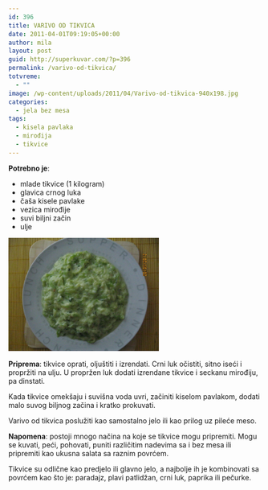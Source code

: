 ```yaml
---
id: 396
title: VARIVO OD TIKVICA
date: 2011-04-01T09:19:05+00:00
author: mila
layout: post
guid: http://superkuvar.com/?p=396
permalink: /varivo-od-tikvica/
totvreme:
  - ""
image: /wp-content/uploads/2011/04/Varivo-od-tikvica-940x198.jpg
categories:
  - jela bez mesa
tags:
  - kisela pavlaka
  - mirođija
  - tikvice
---
```

**Potrebno je**:

  * mlade tikvice (1 kilogram)
  * glavica crnog luka
  * čaša kisele pavlake
  * vezica mirođije
  * suvi biljni začin
  * ulje

<img class="alignnone size-medium wp-image-3249" title="Varivo od tikvica" src="/wp-content/uploads/2011/04/Varivo-od-tikvica-1024x768.jpg" alt="" width="300" height="225" /> 

**Priprema**: tikvice oprati, oljuštiti i izrendati. Crni luk očistiti, sitno iseći i propržiti na ulju. U propržen luk dodati izrendane tikvice i seckanu mirođiju, pa dinstati.

Kada tikvice omekšaju i suvišna voda uvri, začiniti kiselom pavlakom, dodati malo suvog biljnog začina i kratko prokuvati.

Varivo od tikvica poslužiti kao samostalno jelo ili kao prilog uz pileće meso.

**Napomena**:   postoji mnogo načina na koje se tikvice mogu pripremiti. Mogu se kuvati, peći, pohovati, puniti različitim nadevima sa i bez mesa ili pripremiti kao ukusna salata sa raznim povrćem.

Tikvice su odlične kao predjelo ili glavno jelo, a najbolje ih je kombinovati sa povrćem kao što je: paradajz, plavi patlidžan, crni luk, paprika ili pečurke.